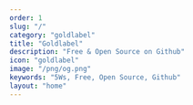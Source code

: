 ```yaml
---
order: 1
slug: "/"
category: "goldlabel"
title: "Goldlabel"
description: "Free & Open Source on Github"
icon: "goldlabel"
image: "/png/og.png"
keywords: "5Ws, Free, Open Source, Github"
layout: "home"
---
```

